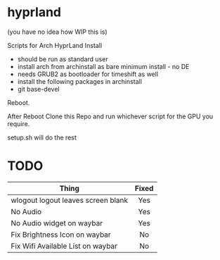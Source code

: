 # hyprland
(you have no idea how WIP this is)

Scripts for Arch HyprLand Install
- should be run as standard user
- install arch from archinstall as bare minimum install - no DE
- needs GRUB2 as bootloader for timeshift as well
- install the following packages in archinstall 
- git base-devel

Reboot.

After Reboot Clone this Repo and run whichever script for the GPU you require.

setup.sh will do the rest

# TODO
| Thing                             | Fixed |
| ----------------------------------|:-----:|
|wlogout logout leaves screen blank | Yes   |
|No Audio                           | Yes   |
|No Audio widget on waybar          | Yes   |
|Fix Brightness Icon on waybar      | No    |
|Fix Wifi Available List on waybar  | No    |



